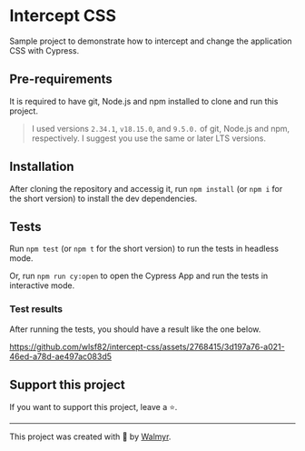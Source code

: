 # Intercept CSS

Sample project to demonstrate how to intercept and change the application CSS with Cypress.

## Pre-requirements

It is required to have git, Node.js and npm installed to clone and run this project.

> I used versions `2.34.1`, `v18.15.0`, and `9.5.0.` of git, Node.js and npm, respectively. I suggest you use the same or later LTS versions.

## Installation

After cloning the repository and accessig it, run `npm install` (or `npm i` for the short version) to install the dev dependencies.

## Tests

Run `npm test` (or `npm t` for the short version) to run the tests in headless mode.

Or, run `npm run cy:open` to open the Cypress App and run the tests in interactive mode.

### Test results

After running the tests, you should have a result like the one below.

https://github.com/wlsf82/intercept-css/assets/2768415/3d197a76-a021-46ed-a78d-ae497ac083d5

## Support this project

If you want to support this project, leave a ⭐.

___

This project was created with 💚 by [Walmyr](https://walmyr.dev).
